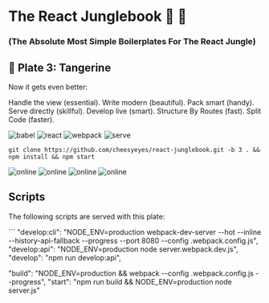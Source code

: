# The React Junglebook 🙈 🌴

### (The Absolute Most Simple Boilerplates For The React Jungle)

## 🍊 Plate 3: Tangerine

Now it gets even better:

Handle the view (essential).
Write modern (beautiful).
Pack smart (handy).
Serve directly (skillful).
Develop live (smart).
Structure By Routes (fast). Split Code (faster).

![babel](https://img.shields.io/badge/Transpile-Babel-red.svg)
![react](https://img.shields.io/badge/View-React-green.svg)
![webpack](https://img.shields.io/badge/Pack-Webpack-blue.svg)
![serve](https://img.shields.io/badge/Serve-WebpackDevServer-orange.svg)

```script
git clone https://github.com/cheesyeyes/react-junglebook.git -b 3 . && npm install && npm start
```

![online](https://img.shields.io/badge/Babel-ES6-red.svg)
![online](https://img.shields.io/badge/React-ROUTES-green.svg)
![online](https://img.shields.io/badge/Webpack-HMR-blue.svg)
![online](https://img.shields.io/badge/Webpack-CHUNKS-blue.svg)

## Scripts
The following scripts are served with this plate:

´´´
"develop:cli": "NODE_ENV=production webpack-dev-server --hot --inline --history-api-fallback --progress --port 8080 --config .webpack.config.js",
"develop:api": "NODE_ENV=production node server.webpack.dev.js",
"develop": "npm run develop:api",

"build": "NODE_ENV=production && webpack --config .webpack.config.js --progress",
"start": "npm run build && NODE_ENV=production node server.js"
```

